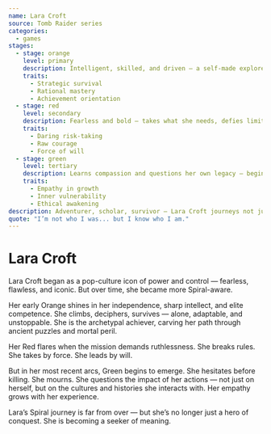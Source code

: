 ```yaml
---
name: Lara Croft
source: Tomb Raider series
categories:
  - games
stages:
  - stage: orange
    level: primary
    description: Intelligent, skilled, and driven — a self-made explorer who thrives on challenge and independence
    traits:
      - Strategic survival
      - Rational mastery
      - Achievement orientation
  - stage: red
    level: secondary
    description: Fearless and bold — takes what she needs, defies limits, fights without hesitation
    traits:
      - Daring risk-taking
      - Raw courage
      - Force of will
  - stage: green
    level: tertiary
    description: Learns compassion and questions her own legacy — begins to reflect on the cultural and personal costs of conquest
    traits:
      - Empathy in growth
      - Inner vulnerability
      - Ethical awakening
description: Adventurer, scholar, survivor — Lara Croft journeys not just through ruins, but through stages of self, strength, and soul.
quote: "I’m not who I was... but I know who I am."
---
```

# Lara Croft

Lara Croft began as a pop-culture icon of power and control — fearless, flawless, and iconic. But over time, she became more Spiral-aware.

Her early Orange shines in her independence, sharp intellect, and elite competence. She climbs, deciphers, survives — alone, adaptable, and unstoppable. She is the archetypal achiever, carving her path through ancient puzzles and mortal peril.

Her Red flares when the mission demands ruthlessness. She breaks rules. She takes by force. She leads by will.

But in her most recent arcs, Green begins to emerge. She hesitates before killing. She mourns. She questions the impact of her actions — not just on herself, but on the cultures and histories she interacts with. Her empathy grows with her experience.

Lara’s Spiral journey is far from over — but she’s no longer just a hero of conquest. She is becoming a seeker of meaning.

